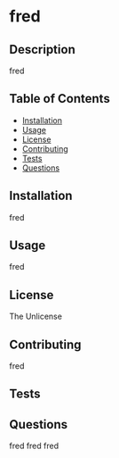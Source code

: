 
# fred 


  
## Description
fred 

## Table of Contents
 
- [Installation](#Installation) 
- [Usage](#Usage)
- [License](#License)
- [Contributing](#Contributing)
- [Tests](#Tests) 
- [Questions](#Questions)

## Installation
  fred 

## Usage
  fred 

## License
  The Unlicense 

## Contributing
  fred 

## Tests

## Questions
  fred 
  fred
  fred 
  
  
